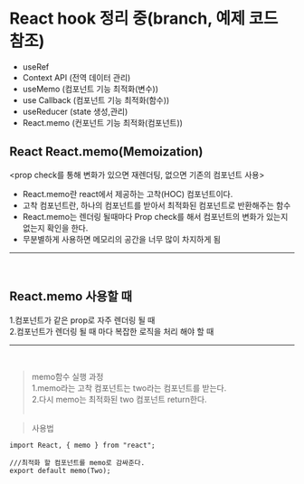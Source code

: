 # React hook 정리 중(branch, 예제 코드 참조)

- useRef </br>
- Context API (전역 데이터 관리)
- useMemo (컴포넌트 기능 최적화(변수))
- use Callback (컴포넌트 기능 최적화(함수))
- useReducer (state 생성,관리)
- React.memo (컨포넌트 기능 최적화(컴포넌트))

## React React.memo(Memoization)

<prop check를 통해 변화가 있으면 재렌더팅, 없으면 기존의 컴포넌트 사용>

- React.memo란 react에서 제공하는 고착(HOC) 컴포넌트이다.
- 고착 컴포넌트란, 하나의 컴포넌트를 받아서 최적화된 컴포넌트로 반환해주는 함수
- React.memo는 렌더링 될때마다 Prop check를 해서 컴포넌트의 변화가 있는지 없는지 확인을 한다.
- 무분별하게 사용하면 메모리의 공간을 너무 많이 차지하게 됨

---

<br />

## React.memo 사용할 때

1.컴포넌트가 같은 prop로 자주 렌더링 될 때<br/> 2.컴포넌트가 렌더링 될 때 마다 복잡한 로직을 처리 해야 할 때

---

</br>

> memo함수 실행 과정</br>
> 1.memo라는 고착 컴포넌트는 two라는 컴포넌트를 받는다.</br> 2.다시 memo는 최적화된 two 컴포넌트 return한다.
> </br> </br>

> 사용법

```
import React, { memo } from "react";

///최적화 할 컴포넌트를 memo로 감싸준다.
export default memo(Two);
```

